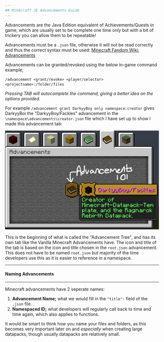 ```yaml
---
## Minecraft JE Advancements Guide
---
```

Advancements are the Java Edition equivalent of Achievements/Quests in game,
which are usually set to be complete one time only but with a bit of trickery you can
allow them to be repeatable!

Advancements must be a `.json` file, otherwise it will not be read correctly
and thus the correct syntax must be used:
[Minecraft Fandom Wiki: Advancements](https://minecraft.fandom.com/wiki/Advancement/JSON_format)

Advancements can be granted/revoked using the below  in-game command example;
```
/advancement <grant/revoke> <player/selector> <projectname>:/folder/files
```
*Pressing TAB will autocomplete the command, giving a better idea on the*
*options provided.*

For  example `/advancement grant DarkyyBoy only namespace:creator` gives DarkyyBoi the
"DarkyyBoy/Fackles" advancement in the `\namespace\advancements\creator.json`
file which I have set up to show I made this advancement tab:

![Introductory Advancements](images\Adva101+Creator.png)

This is the beginning of what is called the "Advancement Tree", and has its own
tab like the Vanilla Minecraft Advancements have. The icon and title of the tab
is based on the icon and title chosen in the `root.json` advancement. This does
not have to be named `root.json` but majority of the time developers use this as
it is easier to reference in a namespace.

---
#### Naming Advancements
---
Minecraft advancements have 2 seperate names:
1) **Advancement Name;** what we would fill in the `"title":` field of the `.json`
file.
2) **Namespaced ID;** what developers will regularly call back to time and time again,
which also applies to functions.

It would be smart to think how you name your files and folders, as this becomes
very important later on and *especially* when creating large datapacks, though
usually datapacks are relatively small.
